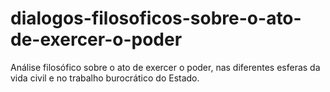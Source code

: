 # dialogos-filosoficos-sobre-o-ato-de-exercer-o-poder
Análise filosófico sobre o ato de exercer o poder, nas diferentes esferas da vida civil e no trabalho burocrático do Estado.
